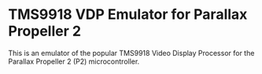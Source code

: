 # TMS9918 VDP Emulator for Parallax Propeller 2

This is an emulator of the popular TMS9918 Video Display Processor for the Parallax Propeller 2 (P2) microcontroller.

